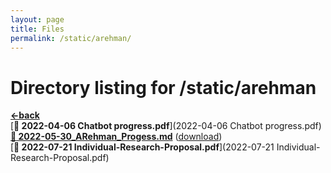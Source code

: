 ```yaml
---
layout: page
title: Files
permalink: /static/arehman/
---
```


# Directory listing for /static/arehman
[**<-back**](/static)  
[**:page_facing_up: 2022-04-06 Chatbot progress.pdf**](2022-04-06 Chatbot progress.pdf)  
[**:page_facing_up: 2022-05-30_ARehman_Progess.md**](2022-05-30_ARehman_Progess) ([download](2022-05-30_ARehman_Progess.md))  
[**:page_facing_up: 2022-07-21 Individual-Research-Proposal.pdf**](2022-07-21 Individual-Research-Proposal.pdf)  
